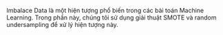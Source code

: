 Imbalace Data là một hiện tượng phổ biến trong các bài toán Machine Learning. Trong phần này, chúng tôi sử dụng giải thuật SMOTE và random undersampling để xử lý hiện tượng này.